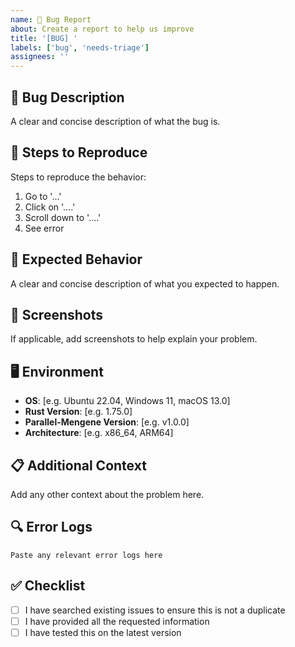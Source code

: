 ```yaml
---
name: 🐛 Bug Report
about: Create a report to help us improve
title: '[BUG] '
labels: ['bug', 'needs-triage']
assignees: ''
---
```


## 🐛 Bug Description

A clear and concise description of what the bug is.

## 🔄 Steps to Reproduce

Steps to reproduce the behavior:

1. Go to '...'
2. Click on '....'
3. Scroll down to '....'
4. See error

## 🎯 Expected Behavior

A clear and concise description of what you expected to happen.

## 📸 Screenshots

If applicable, add screenshots to help explain your problem.

## 🖥️ Environment

- **OS**: [e.g. Ubuntu 22.04, Windows 11, macOS 13.0]
- **Rust Version**: [e.g. 1.75.0]
- **Parallel-Mengene Version**: [e.g. v1.0.0]
- **Architecture**: [e.g. x86_64, ARM64]

## 📋 Additional Context

Add any other context about the problem here.

## 🔍 Error Logs

```
Paste any relevant error logs here
```

## ✅ Checklist

- [ ] I have searched existing issues to ensure this is not a duplicate
- [ ] I have provided all the requested information
- [ ] I have tested this on the latest version
